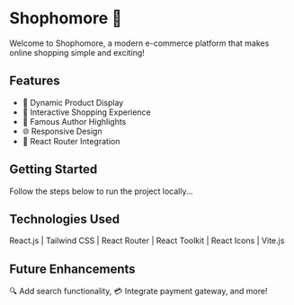 # Shophomore 🛒
Welcome to Shophomore, a modern e-commerce platform that makes online shopping simple and exciting!

## Features
- 🚀 Dynamic Product Display
- 🛒 Interactive Shopping Experience
- 🌟 Famous Author Highlights
- 🌐 Responsive Design
- 📜 React Router Integration

## Getting Started
Follow the steps below to run the project locally...

## Technologies Used
React.js | Tailwind CSS | React Router | React Toolkit | React Icons | Vite.js

## Future Enhancements
🔍 Add search functionality, 💳 Integrate payment gateway, and more!

